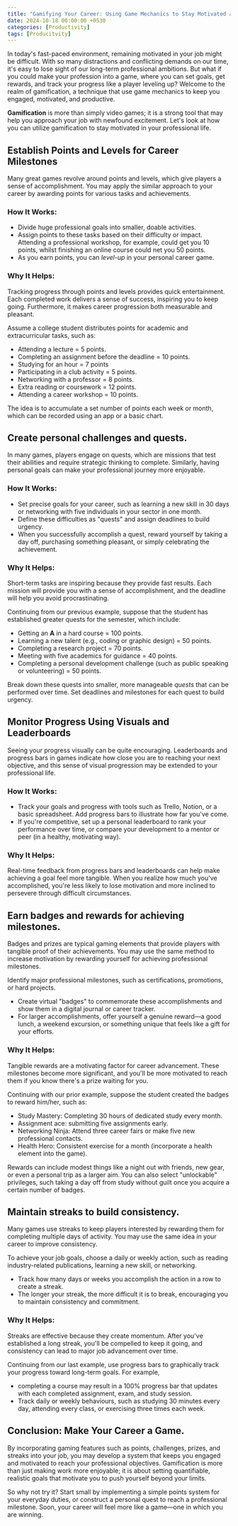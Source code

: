 ```yaml
---
title: "Gamifying Your Career: Using Game Mechanics to Stay Motivated and Productive"
date: 2024-10-18 00:00:00 +0530
categories: [Productivity]
tags: [Producitvity]
---
```


In today's fast-paced environment, remaining motivated in your job might be difficult. With so many distractions and conflicting demands on our time, it's easy to lose sight of our long-term professional ambitions. But what if you could make your profession into a game, where you can set goals, get rewards, and track your progress like a player leveling up? Welcome to the realm of gamification, a technique that use game mechanics to keep you engaged, motivated, and productive.

**Gamification** is more than simply video games; it is a strong tool that may help you approach your job with newfound excitement. Let's look at how you can utilize gamification to stay motivated in your professional life.

## Establish Points and Levels for Career Milestones

Many great games revolve around points and levels, which give players a sense of accomplishment. You may apply the similar approach to your career by awarding points for various tasks and achievements.

### How It Works:
- Divide huge professional goals into smaller, doable activities.
- Assign points to these tasks based on their difficulty or impact. Attending a professional workshop, for example, could get you 10 points, whilst finishing an online course could net you 50 points.
- As you earn points, you can *level-up* in your personal career game.

### Why It Helps:
Tracking progress through points and levels provides quick entertainment. Each completed work delivers a sense of success, inspiring you to keep going. Furthermore, it makes career progression both measurable and pleasant. 

Assume a college student distributes points for academic and extracurricular tasks, such as:
- Attending a lecture = 5 points.
- Completing an assignment before the deadline = 10 points.
- Studying for an hour = 7 points
- Participating in a club activity = 5 points.
- Networking with a professor = 8 points.
- Extra reading or coursework = 12 points.
- Attending a career workshop = 10 points.

The idea is to accumulate a set number of points each week or month, which can be recorded using an app or a basic chart.

## Create personal challenges and quests.
In many games, players engage on quests, which are missions that test their abilities and require strategic thinking to complete. Similarly, having personal goals can make your professional journey more enjoyable.

### How It Works:
- Set precise goals for your career, such as learning a new skill in 30 days or networking with five individuals in your sector in one month.
- Define these difficulties as "quests" and assign deadlines to build urgency.
- When you successfully accomplish a quest, reward yourself by taking a day off, purchasing something pleasant, or simply celebrating the achievement.

### Why It Helps:
Short-term tasks are inspiring because they provide fast results. Each mission will provide you with a sense of accomplishment, and the deadline will help you avoid procrastinating.

Continuing from our previous example, suppose that the student has established greater quests for the semester, which include:
- Getting an **A** in a hard course = 100 points.
- Learning a new talent (e.g., coding or graphic design) = 50 points.
- Completing a research project = 70 points.
- Meeting with five academics for guidance = 40 points.
- Completing a personal development challenge (such as public speaking or volunteering) = 50 points.

Break down these quests into smaller, more manageable *quests* that can be performed over time. Set deadlines and milestones for each quest to build urgency.

## Monitor Progress Using Visuals and Leaderboards

Seeing your progress visually can be quite encouraging. Leaderboards and progress bars in games indicate how close you are to reaching your next objective, and this sense of visual progression may be extended to your professional life.

### How It Works:
- Track your goals and progress with tools such as Trello, Notion, or a basic spreadsheet. Add progress bars to illustrate how far you've come.
- If you're competitive, set up a personal leaderboard to rank your performance over time, or compare your development to a mentor or peer (in a healthy, motivating way).

### Why It Helps:
Real-time feedback from progress bars and leaderboards can help make achieving a goal feel more tangible. When you realize how much you've accomplished, you're less likely to lose motivation and more inclined to persevere through difficult circumstances. 

## Earn badges and rewards for achieving milestones.

Badges and prizes are typical gaming elements that provide players with tangible proof of their achievements. You may use the same method to increase motivation by rewarding yourself for achieving professional milestones.

Identify major professional milestones, such as certifications, promotions, or hard projects.
- Create virtual "badges" to commemorate these accomplishments and show them in a digital journal or career tracker.
- For larger accomplishments, offer yourself a genuine reward—a good lunch, a weekend excursion, or something unique that feels like a gift for your efforts.

### Why It Helps:
Tangible rewards are a motivating factor for career advancement. These milestones become more significant, and you'll be more motivated to reach them if you know there's a prize waiting for you.

Continuing with our prior example, suppose the student created the badges to reward him/her, such as:
- Study Mastery: Completing 30 hours of dedicated study every month.
- Assignment ace: submitting five assignments early.
- Networking Ninja: Attend three career fairs or make five new professional contacts.
- Health Hero: Consistent exercise for a month (incorporate a health element into the game).

Rewards can include modest things like a night out with friends, new gear, or even a personal trip as a larger aim. You can also select "unlockable" privileges, such taking a day off from study without guilt once you acquire a certain number of badges. 

## Maintain streaks to build consistency.

Many games use streaks to keep players interested by rewarding them for completing multiple days of activity. You may use the same idea in your career to improve consistency.

To achieve your job goals, choose a daily or weekly action, such as reading industry-related publications, learning a new skill, or networking.
- Track how many days or weeks you accomplish the action in a row to create a streak.
- The longer your streak, the more difficult it is to break, encouraging you to maintain consistency and commitment.

### Why It Helps: 
Streaks are effective because they create momentum. After you've established a long streak, you'll be compelled to keep it going, and consistency can lead to major job advancement over time.

Continuing from our last example, use progress bars to graphically track your progress toward long-term goals. For example, 
- completing a course may result in a 100% progress bar that updates with each completed assignment, exam, and study session.
- Track daily or weekly behaviours, such as studying 30 minutes every day, attending every class, or exercising three times each week.

## Conclusion: Make Your Career a Game.

By incorporating gaming features such as points, challenges, prizes, and streaks into your job, you may develop a system that keeps you engaged and motivated to reach your professional objectives. Gamification is more than just making work more enjoyable; it is about setting quantifiable, realistic goals that motivate you to push yourself beyond your limits.

So why not try it? Start small by implementing a simple points system for your everyday duties, or construct a personal quest to reach a professional milestone. Soon, your career will feel more like a game—one in which you are winning.
